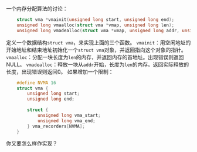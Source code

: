 一个内存分配算法的讨论：
```C
	struct vma *vmainit(unsigned long start, unsigned long end);
	unsigned long vmaalloc(struct vma *vmap, unsigned long len);
	unsigned long vmadealloc(struct vma *vmap, unsigned long addr, unsigned long len);

```

定义一个数据结构`struct vma`，来实现上面的三个函数。
`vmainit`：用空闲地址的开始地址和结束地址初始化一个`struct vma`对象，并返回指向这个对象的指针。
`vmaalloc`：分配一块长度为`len`的内存，并返回内存的首地址。出现错误则返回NULL。
`vmadealloc`：释放一块从`addr`开始，长度为`len`的内存。返回实际释放的长度，出现错误则返回0。
如果增加一个限制：
```C
	#define NVMA 16
	struct vma {
		unsigned long start;
		unsigned long end;
		
		struct {
			unsigned long vma_start;
			unsigned long vma_end;
		} vma_recorders[NVMA];
	}
```
你又要怎么样作实现？
